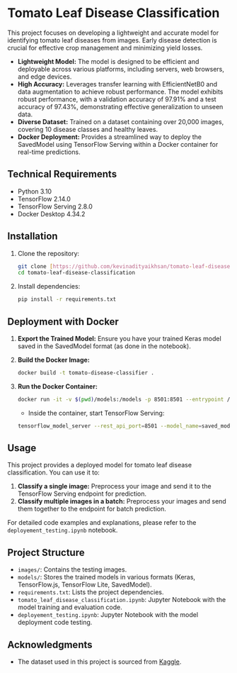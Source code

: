 # Tomato Leaf Disease Classification

This project focuses on developing a lightweight and accurate model for identifying tomato leaf diseases from images. Early disease detection is crucial for effective crop management and minimizing yield losses.

* **Lightweight Model:** The model is designed to be efficient and deployable across various platforms, including servers, web browsers, and edge devices.
* **High Accuracy:** Leverages transfer learning with EfficientNetB0 and data augmentation to achieve robust performance. The model exhibits robust performance, with a validation accuracy of 97.91% and a test accuracy of 97.43%, demonstrating effective generalization to unseen data.
* **Diverse Dataset:** Trained on a dataset containing over 20,000 images, covering 10 disease classes and healthy leaves.
* **Docker Deployment:** Provides a streamlined way to deploy the SavedModel using TensorFlow Serving within a Docker container for real-time predictions.

## Technical Requirements

* Python 3.10
* TensorFlow 2.14.0 
* TensorFlow Serving 2.8.0
* Docker Desktop 4.34.2

## Installation

1. Clone the repository:

   ```bash
   git clone [https://github.com/kevinadityaikhsan/tomato-leaf-disease-classification.git](https://github.com/kevinadityaikhsan/tomato-leaf-disease-classification.git)
   cd tomato-leaf-disease-classification
   ```

2. Install dependencies:

   ```bash
   pip install -r requirements.txt
   ```

## Deployment with Docker

1. **Export the Trained Model:** Ensure you have your trained Keras model saved in the SavedModel format (as done in the notebook).

2. **Build the Docker Image:**

   ```bash
   docker build -t tomato-disease-classifier .
   ```

3. **Run the Docker Container:**

   ```bash
   docker run -it -v $(pwd)/models:/models -p 8501:8501 --entrypoint /bin/bash tomato-disease-classifier
   ```
   * Inside the container, start TensorFlow Serving:
   ```bash
   tensorflow_model_server --rest_api_port=8501 --model_name=saved_model --model_base_path=/models/saved_model/
   ```

## Usage

This project provides a deployed model for tomato leaf disease classification. You can use it to:

1. **Classify a single image:** Preprocess your image and send it to the TensorFlow Serving endpoint for prediction.
2. **Classify multiple images in a batch:** Preprocess your images and send them together to the endpoint for batch prediction.

For detailed code examples and explanations, please refer to the `deployement_testing.ipynb` notebook. 

## Project Structure

* `images/`: Contains the testing images.
* `models/`: Stores the trained models in various formats (Keras, TensorFlow.js, TensorFlow Lite, SavedModel).
* `requirements.txt`: Lists the project dependencies.
* `tomato_leaf_disease_classification.ipynb`: Jupyter Notebook with the model training and evaluation code.
* `deployement_testing.ipynb`: Jupyter Notebook with the model deployment code testing.

## Acknowledgments

* The dataset used in this project is sourced from [Kaggle](https://www.kaggle.com/datasets/ashishmotwani/tomato).
